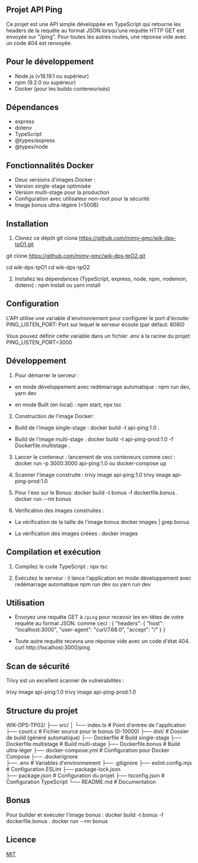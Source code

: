 ## Projet API Ping

Ce projet est une API simple développée en TypeScript qui retourne les headers 
de la requête au format JSON lorsqu'une requête HTTP GET est envoyée 
sur "/ping". Pour toutes les autres routes, une réponse vide avec un code 404 est renvoyée.

## Pour le développement
- Node.js (v18.19.1 ou supérieur)
- npm (9.2.0 ou supérieur)
- Docker (pour les builds conteneurisés)

## Dépendances
- express
- dotenv
- TypeScript
- @types/express
- @types/node

## Fonctionnalités Docker
- Deux versions d'images Docker :
- Version single-stage optimisée
- Version multi-stage pour la production
- Configuration avec utilisateur non-root pour la sécurité
- Image bonus ultra-légère (<500B)

## Installation

 1. Clonez ce dépôt
 git clone https://github.com/mimy-gmc/wik-dps-tpO1.git

 git clone https://github.com/mimy-gmc/wik-dps-tpO2.git

 cd wik-dps-tpO1
 cd wik-dps-tpO2

 2. Installez les dépendances (TypeScript, express, node, npm, nodemon, dotenv) :
 npm install
 ou
 yarn install

## Configuration

L'API utilise une variable d'environnement pour configurer le port d'écoute:
PING_LISTEN_PORT: Port sur lequel le serveur écoute (par défaut: 8080)

Vous pouvez définir cette variable dans un fichier .env à la racine du projet:
PING_LISTEN_PORT=3000

## Développement

1. Pour démarrer le serveur :
- en mode développement avec redémarrage automatique :
npm run dev, yarn dev

- en mode Built (en local) : 
npm start, npx tsc

2. Construction de l'image Docker:
- Build de l'image single-stage :
docker build -t api-ping:1.0 .

- Build de l'image multi-stage :
docker build -t api-ping-prod:1.0 -f Dockerfile.multistage .

3. Lancer le conteneur :
lancement de vos conteneurs comme ceci : 
docker run -p 3000:3000 api-ping:1.0
ou
docker-compose up

4. Scanner l'image construite : 
trivy image api-ping:1.0
trivy image api-ping-prod:1.0

5. Pour l'exo sur le Bonus:
docker build -t bonus -f dockerfile.bonus .
docker run --rm bonus

6. Verification des images construites : 
- La vérification de la taille de l'image bonus
docker images | grep bonus

- La vérification des images créées : 
docker images

## Compilation et exécution

 1. Compilez le code TypeScript :
 npx tsc
 
 2. Exécutez le serveur :
 il lance l'application en mode développement avec redémarrage automatique
 npm run dev
 ou
 yarn run dev

## Utilisation

 - Envoyez une requête GET à `/ping` pour recevoir les en-têtes de votre requête au format JSON.
comme ceci : 
{
  "headers": {
    "host": "localhost:3000",
    "user-agent": "curl/7.68.0",
    "accept": "*/*"
  }
}

 - Toute autre requête recevra une réponse vide avec un code d'état 404.
  curl http://localhost:3000/ping

## Scan de sécurité

Trivy est un excellent scanner de vulnérabilités :

trivy image api-ping:1.0
trivy image api-ping-prod:1.0

## Structure du projet
WIK-DPS-TP02/
├── src/
│   └── index.ts               # Point d'entrée de l'application
├── count.c                    # Fichier source pour le bonus (0-10000)
├── dist/                      # Dossier de build (généré automatique)
├── Dockerfile                 # Build single-stage
├── Dockerfile.multistage      # Build multi-stage
├── Dockerfile.bonus           # Build ultra-léger
├── docker-compose.yml         # Configuration pour Docker Compose
├── .dockerignore              
├── .env                       # Variables d'environnement
├── .gitignore
├── eslint.config.mjs          # Configuration ESLint
├── package-lock.json         
├── package.json              # Configuration du projet
├── tsconfig.json             # Configuration TypeScript
└── README.md                 # Documentation

## Bonus

Pour builder et exécuter l'image bonus :
docker build -t bonus -f dockerfile.bonus .
docker run --rm bonus

## Licence

[MIT](LICENSE)